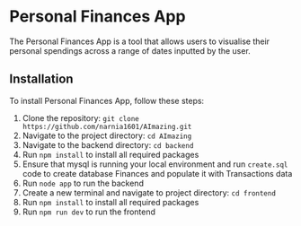 # Personal Finances App

The Personal Finances App is a tool that allows users to visualise their personal spendings across a range of dates inputted by the user. 

## Installation

To install Personal Finances App, follow these steps:

1. Clone the repository: `git clone https://github.com/narnia1601/AImazing.git`
2. Navigate to the project directory: `cd AImazing`
3. Navigate to the backend directory: `cd backend`
4. Run `npm install` to install all required packages
5. Ensure that mysql is running your local environment and run `create.sql` code to create database Finances and populate it with Transactions data
6. Run `node app` to run the backend
5. Create a new terminal and navigate to project directory: `cd frontend`
6. Run `npm install` to install all required packages
7. Run `npm run dev` to run the frontend